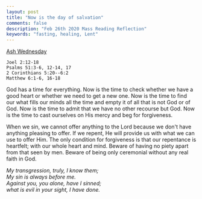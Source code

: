 ```yaml
---
layout: post
title: "Now is the day of salvation"
comments: false
description: "Feb 26th 2020 Mass Reading Reflection"
keywords: "fasting, healing, Lent"
---
```


[Ash Wednesday](https://www.ewtn.com/catholicism/daily-readings//2020-02-26)

```
Joel 2:12-18
Psalms 51:3-6, 12-14, 17
2 Corinthians 5:20--6:2
Matthew 6:1-6, 16-18
```

God has a time for everything. Now is the time to check whether we have a good heart or whether we need to get a new one. Now is the time to find our what fills our minds all the time and empty it of all that is not God or of God. Now is the time to admit that we have no other recourse but God. Now is the time to cast ourselves on His mercy and beg for forgiveness. 

When we sin, we cannot offer anything to the Lord because we don't have anything pleasing to offer. If we repent, He will provide us with what we can use to offer Him. The only condition for forgiveness is that our repentance is heartfelt; with our whole heart and mind. Beware of having no piety apart from that seen by men. Beware of being only ceremonial without any real faith in God. 

_My transgression, truly, I know them;  
My sin is always before me.  
Against you, you alone, have I sinned;  
what is evil in your sight, I have done._

